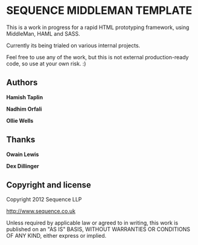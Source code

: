 SEQUENCE MIDDLEMAN TEMPLATE
=================

This is a work in progress for a rapid HTML prototyping framework, using MiddleMan, HAML and SASS.

Currently its being trialed on various internal projects.

Feel free to use any of the work, but this is not external production-ready code, so use at your own risk. :)

Authors
-------

**Hamish Taplin**

**Nadhim Orfali**

**Ollie Wells**


Thanks
-------

**Owain Lewis**

**Dex Dillinger**



Copyright and license
---------------------

Copyright 2012 Sequence LLP

http://www.sequence.co.uk

Unless required by applicable law or agreed to in writing, this work is published on an "AS IS" BASIS,
WITHOUT WARRANTIES OR CONDITIONS OF ANY KIND, either express or implied.
